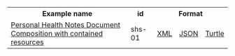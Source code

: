 <table class="list" width="100%">            
   <tr>
     <th>Example name</th>
     <th>id</th>
     <th colspan="3">Format</th>
   </tr>
   <tr>
      <td><a href="composition-phn-01.html">Personal Health Notes Document Composition with contained resources</a></td>
      <td>shs-01</td>
      <td><a href="composition-phn-01.xml.html">XML</a></td>
      <td><a href="composition-phn-01.json.html">JSON</a></td>
      <td><a href="composition-phn-01.ttl.html">Turtle</a></td>
   </tr>                  
</table>